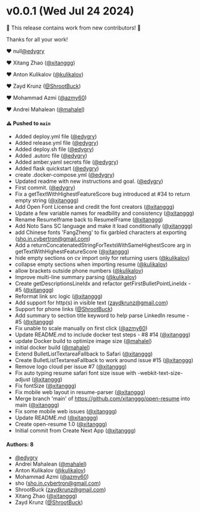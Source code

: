 # v0.0.1 (Wed Jul 24 2024)

:tada: This release contains work from new contributors! :tada:

Thanks for all your work!

:heart: null[@edygry](https://github.com/edygry)

:heart: Xitang Zhao ([@xitanggg](https://github.com/xitanggg))

:heart: Anton Kulikalov ([@kulikalov](https://github.com/kulikalov))

:heart: Zayd Krunz ([@ShrootBuck](https://github.com/ShrootBuck))

:heart: Mohammad Azmi ([@azmy60](https://github.com/azmy60))

:heart: Andrei Mahalean ([@mahalel](https://github.com/mahalel))

#### ⚠️ Pushed to `main`

- Added deploy.yml file ([@edygry](https://github.com/edygry))
- Added release.yml file ([@edygry](https://github.com/edygry))
- Added deploy.sh file ([@edygry](https://github.com/edygry))
- Added .autorc file ([@edygry](https://github.com/edygry))
- Added amber.yaml secrets file ([@edygry](https://github.com/edygry))
- Added flask quickstart ([@edygry](https://github.com/edygry))
- create .docker-compose.yml ([@edygry](https://github.com/edygry))
- Updated readme with new instructions and goal. ([@edygry](https://github.com/edygry))
- First commit. ([@edygry](https://github.com/edygry))
- Fix a getTextWithHighestFeatureScore bug introduced at #34 to return empty string ([@xitanggg](https://github.com/xitanggg))
- Add Open Font License and credit the font creators ([@xitanggg](https://github.com/xitanggg))
- Update a few variable names for readbility and consistency ([@xitanggg](https://github.com/xitanggg))
- Rename ResumeIframe back to ResumeIFrame ([@xitanggg](https://github.com/xitanggg))
- Add Noto Sans SC language and make it load conditionally ([@xitanggg](https://github.com/xitanggg))
- add Chinese fonts 'FangZheng' to fix garbled characters at exporting (sho.in.cybertron@gmail.com)
- Add a returnConcatenatedStringForTextsWithSameHighestScore arg in getTextWithHighestFeatureScore ([@xitanggg](https://github.com/xitanggg))
- hide empty sections on cv import only for returning users ([@kulikalov](https://github.com/kulikalov))
- collapse empty sections when importing resume ([@kulikalov](https://github.com/kulikalov))
- allow brackets outside phone numbers ([@kulikalov](https://github.com/kulikalov))
- Improve multi-line summary parsing ([@kulikalov](https://github.com/kulikalov))
- Create getDescriptionsLineIdx and refactor getFirstBulletPointLineIdx - #5 ([@xitanggg](https://github.com/xitanggg))
- Reformat link src logic ([@xitanggg](https://github.com/xitanggg))
- Add support for http(s) in visible text (zaydkrunz@gmail.com)
- Support for phone links ([@ShrootBuck](https://github.com/ShrootBuck))
- Add summary to section title keyword to help parse LinkedIn resume - #5 ([@xitanggg](https://github.com/xitanggg))
- Fix unable to scale manually on first click ([@azmy60](https://github.com/azmy60))
- Update README.md to include docker test steps - #8 #14 ([@xitanggg](https://github.com/xitanggg))
- update Docker build to optimize image size ([@mahalel](https://github.com/mahalel))
- initial docker build ([@mahalel](https://github.com/mahalel))
- Extend BulletListTextareaFallback to Safari ([@xitanggg](https://github.com/xitanggg))
- Create BulletListTextareaFallback to work around issue #15 ([@xitanggg](https://github.com/xitanggg))
- Remove logo cloud per issue #7 ([@xitanggg](https://github.com/xitanggg))
- Fix auto typing resume safari font size issue with -webkit-text-size-adjust ([@xitanggg](https://github.com/xitanggg))
- Fix fontSize ([@xitanggg](https://github.com/xitanggg))
- Fix mobile web layout in resume-parser ([@xitanggg](https://github.com/xitanggg))
- Merge branch 'main' of https://github.com/xitanggg/open-resume into main ([@xitanggg](https://github.com/xitanggg))
- Fix some mobile web issues ([@xitanggg](https://github.com/xitanggg))
- Update README.md ([@xitanggg](https://github.com/xitanggg))
- Create open-resume 1.0 ([@xitanggg](https://github.com/xitanggg))
- Initial commit from Create Next App ([@xitanggg](https://github.com/xitanggg))

#### Authors: 8

- [@edygry](https://github.com/edygry)
- Andrei Mahalean ([@mahalel](https://github.com/mahalel))
- Anton Kulikalov ([@kulikalov](https://github.com/kulikalov))
- Mohammad Azmi ([@azmy60](https://github.com/azmy60))
- sho (sho.in.cybertron@gmail.com)
- ShrootBuck (zaydkrunz@gmail.com)
- Xitang Zhao ([@xitanggg](https://github.com/xitanggg))
- Zayd Krunz ([@ShrootBuck](https://github.com/ShrootBuck))
